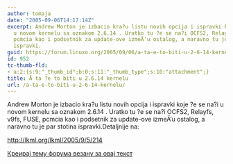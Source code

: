 ```yaml
---
author: tomaja
date: "2005-09-06T14:17:14Z"
excerpt: Andrew Morton je izbacio kra?u listu novih opcija i ispravki koje ?e se na?i
  u novom kernelu sa oznakom 2.6.14 . Uratko tu ?e se na?i OCFS2, Relayfs, v9fs, FUSE,
  pcmcia kao i podsetnik za update-ove izmeÄ‘u ostalog, a naravno tu je par stotina
  ispravki.
guid: https://forum.linuxo.org/2005/09/06/a-ta-e-to-biti-u-2-6-14-kernelu/
id: 952
tc-thumb-fld:
- a:2:{s:9:"_thumb_id";b:0;s:11:"_thumb_type";s:10:"attachment";}
title: Å ta ?e to biti u 2.6.14 kernelu
url: /a-ta-e-to-biti-u-2-6-14-kernelu/
---
```

Andrew Morton je izbacio kra?u listu novih opcija i ispravki koje ?e se na?i u novom kernelu sa oznakom 2.6.14 . Uratko tu ?e se na?i OCFS2, Relayfs, v9fs, FUSE, pcmcia kao i podsetnik za update-ove izmeÄ‘u ostalog, a naravno tu je par stotina ispravki.<!--break-->Detaljnije na:

  
<http://lkml.org/lkml/2005/9/5/214>

[Креирај тему форума везану за овај текст](https://linuxo.org/nova-tema-na-forumu/?se_pid=952)
